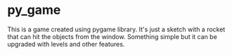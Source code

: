 # py_game
This is a game created using pygame library.
It's just a sketch with a rocket that can hit the objects from the window.
Something simple but it can be upgraded with levels and other features.
